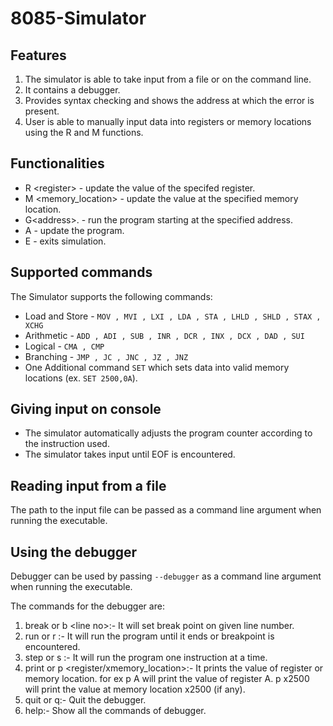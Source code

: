# 8085-Simulator
## Features
1. The simulator is able to take input from a file or on the command line.
2. It contains a debugger.
3. Provides syntax checking and shows the address at which the error is present.
4. User is able to manually input data into registers or memory locations using the R and M functions.

## Functionalities
- R <register\> - update the value of the specifed register.
- M <memory_location\> - update the value at the specified memory location.
- G<address\>. - run the program starting at the specified address.
- A - update the program.
- E - exits simulation.

## Supported commands
The Simulator supports the following commands:
- Load and Store - `MOV , MVI , LXI , LDA , STA , LHLD , SHLD , STAX , XCHG`
- Arithmetic - `ADD , ADI , SUB , INR , DCR , INX , DCX , DAD , SUI`
- Logical - `CMA , CMP`
- Branching - `JMP , JC , JNC , JZ , JNZ`
- One Additional command `SET` which sets data into valid memory locations (ex. `SET 2500,0A`).

## Giving input on console
- The simulator automatically adjusts the program counter according to the instruction used.
- The simulator takes input until EOF is encountered.

## Reading input from a file
The path to the input file can be passed as a command line argument when running the executable.

## Using the debugger
Debugger can be used by passing `--debugger` as a command line argument when running the executable.

The commands for the debugger are: 
1. break or b <line no\>:- It will set break point on given line number.
2. run or r :- It will run the program until it ends or breakpoint is encountered.
3. step or s :- It will run the program one instruction at a time.
4. print or p <register/xmemory_location\>:- It prints the value of register or memory location. for ex p A will print the value of register A. p x2500 will print the value at memory location x2500 (if any).
5. quit or q:- Quit the debugger.
6. help:- Show all the commands of debugger.